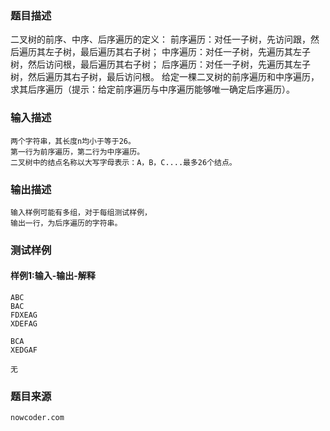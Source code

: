 ### 题目描述

二叉树的前序、中序、后序遍历的定义： 前序遍历：对任一子树，先访问跟，然后遍历其左子树，最后遍历其右子树； 中序遍历：对任一子树，先遍历其左子树，然后访问根，最后遍历其右子树； 后序遍历：对任一子树，先遍历其左子树，然后遍历其右子树，最后访问根。 给定一棵二叉树的前序遍历和中序遍历，求其后序遍历（提示：给定前序遍历与中序遍历能够唯一确定后序遍历）。


### 输入描述

```
两个字符串，其长度n均小于等于26。
第一行为前序遍历，第二行为中序遍历。
二叉树中的结点名称以大写字母表示：A，B，C....最多26个结点。
```
### 输出描述

```
输入样例可能有多组，对于每组测试样例，
输出一行，为后序遍历的字符串。
```

### 测试样例
#### 样例1:输入-输出-解释

```
ABC
BAC
FDXEAG
XDEFAG
```
```
BCA
XEDGAF
```
```
无
```

### 题目来源  
`nowcoder.com`